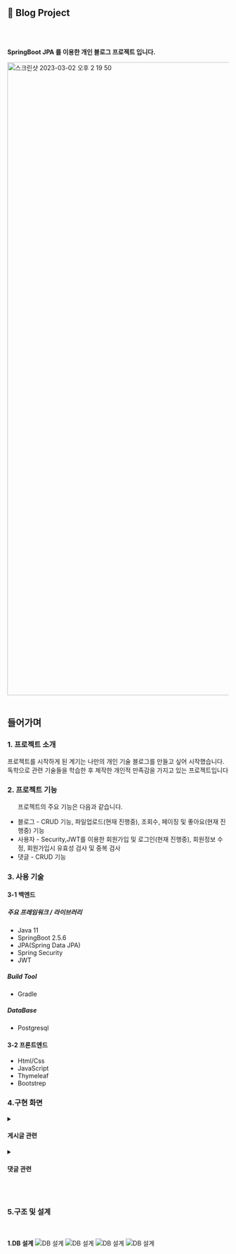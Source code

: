 <h2>📎 Blog Project</h2>
<br></br>
<p data-ke-size="size16"><b>SpringBoot JPA 를 이용한 개인 블로그 프로젝트 입니다.</b></p>
<img width="1440" alt="스크린샷 2023-03-02 오후 2 19 50" src="https://user-images.githubusercontent.com/90013740/222338450-858a36b3-7185-4d55-b617-3c860c000daf.png">
<br></br>
<h2>들어가며</h2>
<h3>1. 프로젝트 소개</h3>
<p>프로젝트를 시작하게 된 계기는 나만의 개인 기술 블로그를 만들고 싶어 시작했습니다.<br>
독학으로 관련 기술들을 학습한 후 제작한 개인적 만족감을 가지고 있는 프로젝트입니다 </p>
<h3>2. 프로젝트 기능</h3>
<ul><p>프로젝트의 주요 기능은 다음과 같습니다.</p>
  <li>블로그 - CRUD 기능, 파일업로드(현재 진행중), 조회수, 페이징 및 좋아요(현재 진행중) 기능</li>
  <li>사용자 - Security,JWT를 이용한 회원가입 및 로그인(현재 진행중), 회원정보 수정, 회원가입시 유효성 검사 및 중복 검사</li>
  <li>댓글 - CRUD 기능</li>
</ul>
<h3>3. 사용 기술</h3>
<h4>3-1 백엔드</h4>
  <h5><p>주요 프레임워크 / 라이브러리<p></h5>
  <ul>
    <li>Java 11</li>
    <li>SpringBoot 2.5.6</li>
    <li>JPA(Spring Data JPA)</li>
    <li>Spring Security</li>
    <li>JWT</li>
  </ul>
  <h5><p>Build Tool<p></h5>
  <ul>
    <li>Gradle</li>
  </ul>
  <h5><p>DataBase<p></h5>
  <ul>
    <li>Postgresql</li>
  </ul>
  <h4>3-2 프론트엔드</h4>
  <ul>
    <li>Html/Css</li>
    <li>JavaScript</li>
    <li>Thymeleaf</li>
    <li>Bootstrep</li>
  </ul>
  <h3>4.구현 화면</h3>
  <details>
  <summary><h4>게시글 관련</h4></summary>
    <div markdown="1">
      <strong>1. 게시글 전체 목록</strong>
      <img width="1575" alt="게시글 전체 목록" src="https://user-images.githubusercontent.com/90013740/222345919-d2a2025a-49a7-4037-80a3-2ba367bd8d62.png">
      <strong>2. 게시글 등록</strong>
      <img width="1605" alt="게시글 등록" src="https://user-images.githubusercontent.com/90013740/222346469-f563da18-bbf0-4256-8d95-4a324623cec7.png">
      <strong>3. 게시글 상세보기</strong>
      <img width="1508" alt="게시글 상세보기" src="https://user-images.githubusercontent.com/90013740/222346585-7aa36121-f60e-4753-bfd6-736bdbce83af.png">
      <strong>4. 게시글 수정</strong>
      <img width="1819" alt="게시글수정1" src="https://user-images.githubusercontent.com/90013740/222347972-96584e2b-ce41-475e-baaf-1b19696f65e3.png">
      <img width="1745" alt="게시글수정2" src="https://user-images.githubusercontent.com/90013740/222347987-44d08a21-370d-4275-af7e-e09c31f87c3c.png">
      <strong>5. 게시글 삭제</strong>
      <img width="1848" alt="게시글 삭제1" src="https://user-images.githubusercontent.com/90013740/222348205-95444f4c-c79b-4bcd-b409-e72d5302fe9f.png">
      <img width="1842" alt="게시글 삭제2" src="https://user-images.githubusercontent.com/90013740/222348226-a0fbde01-162e-48b6-bbed-123a4695eaa4.png">
  </div>
  </details>
  <details>
  <summary><h4>댓글 관련</h4></summary>
    <div markdown="1">
      <strong>1.댓글 등록</strong>
      <img width="1427" alt="댓글 등록" src="https://user-images.githubusercontent.com/90013740/222349311-1991afe6-b529-4d95-9e6f-ae4ddf611908.png">
      <img width="1508" alt="댓글 등록2" src="https://user-images.githubusercontent.com/90013740/222349335-f470cfff-19d5-4d8d-8a80-423e238f7e01.png">
      <strong>2.댓글 삭제</strong>
      <img width="1816" alt="댓글 삭제" src="https://user-images.githubusercontent.com/90013740/222349405-4c0d2110-8ff8-488e-8c23-0b38080c96e1.png">
      <img width="1827" alt="댓글 삭제2" src="https://user-images.githubusercontent.com/90013740/222349424-7ea9a10e-f763-4983-8c1f-d90b68248770.png">
      <strong>3.댓글 수정</strong>
      화면 
  </div>
  </details>
  <br></br>
  <h3>5.구조 및 설계</h3>
  <br></br>
  <strong>1.DB 설계</strong>
  <img alt="DB 설계" src="https://user-images.githubusercontent.com/90013740/222351525-9434e7f1-9e9e-4226-a118-87baeab12ea6.png">
  <img alt="DB 설계" src="https://user-images.githubusercontent.com/90013740/222351785-baeac8f7-18a7-4cdd-b3b9-62d40ed1f6a2.png">
  <img alt="DB 설계" src="https://user-images.githubusercontent.com/90013740/222351896-01560b98-8cf1-40ff-9637-84c1c319d90a.png">
  <img alt="DB 설계" src="https://user-images.githubusercontent.com/90013740/222351944-7628693c-f0a3-4227-b211-baca3fcc4882.png">


